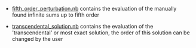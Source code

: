 - [fifth_order_perturbation.nb](fifth_order_perturbation.nb) contains the evaluation of the manually found infinite sums up to fifth order

- [transcendental_solution.nb](transcendental_solution.nb) contains the evaluation of the 'transcendental' or most exact solution, the order of this solution can be changed by the user
